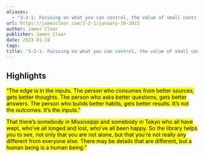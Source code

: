 ```yaml
---
aliases:
  - "3-2-1: Focusing on what you can control, the value of small contributions, and daily habits"
url: https://jamesclear.com/3-2-1/january-19-2023
author: James Clear
publisher: James Clear
date: 2023-01-19
tags:
title: "3-2-1- Focusing on what you can control, the value of small contributions, and daily habits"
---
```


## Highlights
<mark>“The edge is in the inputs. The person who consumes from better sources, gets better thoughts. The person who asks better questions, gets better answers. The person who builds better habits, gets better results. It’s not the outcomes. It’s the inputs.”</mark>

<mark>That there’s somebody in Mississippi and somebody in Tokyo who all have wept, who’ve all longed and lost, who’ve all been happy. So the library helps you to see, not only that you are not alone, but that you’re not really any different from everyone else. There may be details that are different, but a human being is a human being.”</mark>

